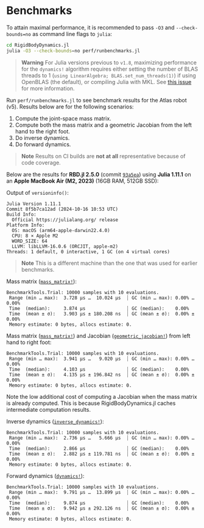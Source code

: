 # Benchmarks

To attain maximal performance, it is recommended to pass `-O3` and `--check-bounds=no` as command line flags to `julia`:

```bash
cd RigidBodyDynamics.jl
julia -O3 --check-bounds=no perf/runbenchmarks.jl
```

> **Warning**
> For Julia versions previous to `v1.8`, maximizing performance for the `dynamics!` algorithm requires either setting the number of BLAS threads to 1 (`using LinearAlgebra; BLAS.set_num_threads(1)`) if using OpenBLAS (the default), or compiling Julia with MKL. See [this issue](https://github.com/JuliaRobotics/RigidBodyDynamics.jl/issues/500) for more information.

Run `perf/runbenchmarks.jl` to see benchmark results for the Atlas robot (v5). Results below are for the following scenarios:

1. Compute the joint-space mass matrix.
2. Compute both the mass matrix and a geometric Jacobian from the left hand to the right foot.
3. Do inverse dynamics.
4. Do forward dynamics.

> **Note**
> Results on CI builds are **not at all** representative because of code coverage.

Below are the results for **RBD.jl 2.5.0** (commit [`93a5ea`](https://github.com/JuliaRobotics/RigidBodyDynamics.jl/commit/93a5eaf15a5f6714b1ec1ce621b053542dcb721d)) using **Julia 1.11.1** on an **Apple MacBook Air (M2, 2023)** (16GB RAM, 512GB SSD):

Output of `versioninfo()`:
```
Julia Version 1.11.1
Commit 8f5b7ca12ad (2024-10-16 10:53 UTC)
Build Info:
  Official https://julialang.org/ release
Platform Info:
  OS: macOS (arm64-apple-darwin22.4.0)
  CPU: 8 × Apple M2
  WORD_SIZE: 64
  LLVM: libLLVM-16.0.6 (ORCJIT, apple-m2)
Threads: 1 default, 0 interactive, 1 GC (on 4 virtual cores)
```

> **Note**
> This is a different machine than the one that was used for earlier benchmarks.

Mass matrix ([`mass_matrix!`](@ref)):
```
BenchmarkTools.Trial: 10000 samples with 10 evaluations.
 Range (min … max):  3.728 μs …  10.024 μs  ┊ GC (min … max): 0.00% … 0.00%
 Time  (median):     3.874 μs               ┊ GC (median):    0.00%
 Time  (mean ± σ):   3.903 μs ± 180.208 ns  ┊ GC (mean ± σ):  0.00% ± 0.00%
 Memory estimate: 0 bytes, allocs estimate: 0.
```

Mass matrix ([`mass_matrix!`](@ref)) and Jacobian ([`geometric_jacobian!`](@ref)) from left hand to right foot:
```
BenchmarkTools.Trial: 10000 samples with 10 evaluations.
 Range (min … max):  3.941 μs …   9.020 μs  ┊ GC (min … max): 0.00% … 0.00%
 Time  (median):     4.103 μs               ┊ GC (median):    0.00%
 Time  (mean ± σ):   4.135 μs ± 196.842 ns  ┊ GC (mean ± σ):  0.00% ± 0.00%
 Memory estimate: 0 bytes, allocs estimate: 0.
```

Note the low additional cost of computing a Jacobian when the mass matrix is already computed. This is because RigidBodyDynamics.jl caches intermediate computation results.

Inverse dynamics ([`inverse_dynamics!`](@ref)):
```
BenchmarkTools.Trial: 10000 samples with 10 evaluations.
 Range (min … max):  2.736 μs …   5.666 μs  ┊ GC (min … max): 0.00% … 0.00%
 Time  (median):     2.866 μs               ┊ GC (median):    0.00%
 Time  (mean ± σ):   2.882 μs ± 119.781 ns  ┊ GC (mean ± σ):  0.00% ± 0.00%
 Memory estimate: 0 bytes, allocs estimate: 0.
```

Forward dynamics ([`dynamics!`](@ref)):
```
BenchmarkTools.Trial: 10000 samples with 10 evaluations.
 Range (min … max):  9.791 μs …  13.899 μs  ┊ GC (min … max): 0.00% … 0.00%
 Time  (median):     9.874 μs               ┊ GC (median):    0.00%
 Time  (mean ± σ):   9.942 μs ± 292.126 ns  ┊ GC (mean ± σ):  0.00% ± 0.00%
 Memory estimate: 0 bytes, allocs estimate: 0.
```
